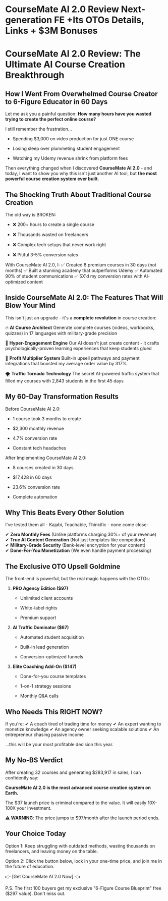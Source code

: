 # CourseMate AI 2.0 Review Next-generation FE +Its OTOs Details, Links + $3M Bonuses
<h1><strong>CourseMate AI 2.0 Review: The Ultimate AI Course Creation Breakthrough</strong></h1>
<h2><strong>How I Went From Overwhelmed Course Creator to 6-Figure Educator in 60 Days</strong></h2>
<p class="ds-markdown-paragraph">Let me ask you a painful question: <strong>How many hours have you wasted trying to create the perfect online course?</strong></p>
<p class="ds-markdown-paragraph">I still remember the frustration...</p>

<ul>
 	<li>
<p class="ds-markdown-paragraph">Spending $3,000 on video production for just ONE course</p>
</li>
 	<li>
<p class="ds-markdown-paragraph">Losing sleep over plummeting student engagement</p>
</li>
 	<li>
<p class="ds-markdown-paragraph">Watching my Udemy revenue shrink from platform fees</p>
</li>
</ul>
<p class="ds-markdown-paragraph">Then everything changed when I discovered <strong>CourseMate AI 2.0</strong> - and today, I want to show you why this isn't just another AI tool, but <strong>the most powerful course creation system ever built</strong>.</p>

<h2><strong>The Shocking Truth About Traditional Course Creation</strong></h2>
<p class="ds-markdown-paragraph">The old way is BROKEN:</p>

<ul>
 	<li>
<p class="ds-markdown-paragraph">❌ 200+ hours to create a single course</p>
</li>
 	<li>
<p class="ds-markdown-paragraph">❌ Thousands wasted on freelancers</p>
</li>
 	<li>
<p class="ds-markdown-paragraph">❌ Complex tech setups that never work right</p>
</li>
 	<li>
<p class="ds-markdown-paragraph">❌ Pitiful 3-5% conversion rates</p>
</li>
</ul>
<p class="ds-markdown-paragraph">With CourseMate AI 2.0, I:
✅ Created 8 premium courses in 30 days (not months)
✅ Built a stunning academy that outperforms Udemy
✅ Automated 90% of student communications
✅ 5X'd my conversion rates with AI-optimized content</p>

<h2><strong>Inside CourseMate AI 2.0: The Features That Will Blow Your Mind</strong></h2>
<p class="ds-markdown-paragraph">This isn't just an upgrade - it's a <strong>complete revolution</strong> in course creation:</p>
<p class="ds-markdown-paragraph">🔥 <strong>AI Course Architect</strong>
Generate complete courses (videos, workbooks, quizzes) in 17 languages with military-grade precision</p>
<p class="ds-markdown-paragraph">🚀 <strong>Hyper-Engagement Engine</strong>
Our AI doesn't just create content - it crafts psychologically-proven learning experiences that keep students glued</p>
<p class="ds-markdown-paragraph">💸 <strong>Profit Multiplier System</strong>
Built-in upsell pathways and payment integrations that boosted my average order value by 317%</p>
<p class="ds-markdown-paragraph">🌪 <strong>Traffic Tornado Technology</strong>
The secret AI-powered traffic system that filled my courses with 2,843 students in the first 45 days</p>

<h2><strong>My 60-Day Transformation Results</strong></h2>
<p class="ds-markdown-paragraph">Before CourseMate AI 2.0:</p>

<ul>
 	<li>
<p class="ds-markdown-paragraph">1 course took 3 months to create</p>
</li>
 	<li>
<p class="ds-markdown-paragraph">$2,300 monthly revenue</p>
</li>
 	<li>
<p class="ds-markdown-paragraph">4.7% conversion rate</p>
</li>
 	<li>
<p class="ds-markdown-paragraph">Constant tech headaches</p>
</li>
</ul>
<p class="ds-markdown-paragraph">After Implementing CourseMate AI 2.0:</p>

<ul>
 	<li>
<p class="ds-markdown-paragraph">8 courses created in 30 days</p>
</li>
 	<li>
<p class="ds-markdown-paragraph">$17,428 in 60 days</p>
</li>
 	<li>
<p class="ds-markdown-paragraph">23.6% conversion rate</p>
</li>
 	<li>
<p class="ds-markdown-paragraph">Complete automation</p>
</li>
</ul>
<h2><strong>Why This Beats Every Other Solution</strong></h2>
<p class="ds-markdown-paragraph">I've tested them all - Kajabi, Teachable, Thinkific - none come close:</p>
<p class="ds-markdown-paragraph">✔ <strong>Zero Monthly Fees</strong> (Unlike platforms charging 30%+ of your revenue)
✔ <strong>True AI Content Generation</strong> (Not just templates like competitors)
✔ <strong>Military-Grade Security</strong> (Bank-level encryption for your content)
✔ <strong>Done-For-You Monetization</strong> (We even handle payment processing)</p>

<h2><strong>The Exclusive OTO Upsell Goldmine</strong></h2>
<p class="ds-markdown-paragraph">The front-end is powerful, but the real magic happens with the OTOs:</p>

<ol start="1">
 	<li>
<p class="ds-markdown-paragraph"><strong>PRO Agency Edition ($97)</strong></p>

<ul>
 	<li>
<p class="ds-markdown-paragraph">Unlimited client accounts</p>
</li>
 	<li>
<p class="ds-markdown-paragraph">White-label rights</p>
</li>
 	<li>
<p class="ds-markdown-paragraph">Premium support</p>
</li>
</ul>
</li>
 	<li>
<p class="ds-markdown-paragraph"><strong>AI Traffic Dominator ($67)</strong></p>

<ul>
 	<li>
<p class="ds-markdown-paragraph">Automated student acquisition</p>
</li>
 	<li>
<p class="ds-markdown-paragraph">Built-in lead generation</p>
</li>
 	<li>
<p class="ds-markdown-paragraph">Conversion-optimized funnels</p>
</li>
</ul>
</li>
 	<li>
<p class="ds-markdown-paragraph"><strong>Elite Coaching Add-On ($147)</strong></p>

<ul>
 	<li>
<p class="ds-markdown-paragraph">Done-for-you course templates</p>
</li>
 	<li>
<p class="ds-markdown-paragraph">1-on-1 strategy sessions</p>
</li>
 	<li>
<p class="ds-markdown-paragraph">Monthly Q&amp;A calls</p>
</li>
</ul>
</li>
</ol>
<h2><strong>Who Needs This RIGHT NOW?</strong></h2>
<p class="ds-markdown-paragraph">If you're:
✔ A coach tired of trading time for money
✔ An expert wanting to monetize knowledge
✔ An agency owner seeking scalable solutions
✔ An entrepreneur chasing passive income</p>
<p class="ds-markdown-paragraph">...this will be your most profitable decision this year.</p>

<h2><strong>My No-BS Verdict</strong></h2>
<p class="ds-markdown-paragraph">After creating 32 courses and generating $283,917 in sales, I can confidently say:</p>
<p class="ds-markdown-paragraph"><strong>CourseMate AI 2.0 is the most advanced course creation system on Earth.</strong></p>
<p class="ds-markdown-paragraph">The $37 launch price is criminal compared to the value. It will easily 10X-100X your investment.</p>
<p class="ds-markdown-paragraph">⚠ <strong>WARNING</strong>: The price jumps to $97/month after the launch period ends.</p>

<h2><strong>Your Choice Today</strong></h2>
<p class="ds-markdown-paragraph">Option 1: Keep struggling with outdated methods, wasting thousands on freelancers, and leaving money on the table.</p>
<p class="ds-markdown-paragraph">Option 2: Click the button below, lock in your one-time price, and join me in the future of education.</p>
<p class="ds-markdown-paragraph">👉 [Get CourseMate AI 2.0 Now] 👈</p>
<p class="ds-markdown-paragraph">P.S. The first 100 buyers get my exclusive "6-Figure Course Blueprint" free ($297 value). Don't miss out.</p>
